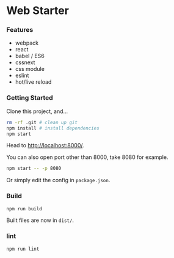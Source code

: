 # Web Starter

### Features
- webpack
- react
- babel / ES6
- cssnext
- css module
- eslint
- hot/live reload

### Getting Started
Clone this project, and...
```bash
rm -rf .git # clean up git
npm install # install dependencies
npm start
```
Head to [http://localhost:8000/](http://localhost:8000/).

You can also open port other than 8000, take 8080 for example.
```bash
npm start -- -p 8080
```
Or simply edit the config in `package.json`.

### Build
```bash
npm run build
```
Built files are now in `dist/`.

### lint
```bash
npm run lint
```
